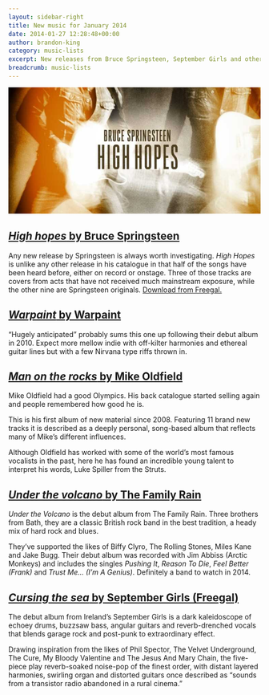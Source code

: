 ```yaml
---
layout: sidebar-right
title: New music for January 2014
date: 2014-01-27 12:28:48+00:00
author: brandon-king
category: music-lists
excerpt: New releases from Bruce Springsteen, September Girls and others.
breadcrumb: music-lists
---
```

![High hopes by Bruce Springsteen](/images/featured/featured-high-hopes.jpg)

## [<cite>High hopes</cite> by Bruce Springsteen](https://suffolk.spydus.co.uk/cgi-bin/spydus.exe/ENQ/OPAC/BIBENQ/6375815?QRY=CTIBIB%3C%20IRN(51269)&QRYTEXT=High%20hopes)

Any new release by Springsteen is always worth investigating. <cite>High Hopes</cite> is unlike any other release in his catalogue in that half of the songs have been heard before, either on record or onstage. Three of those tracks are covers from acts that have not received much mainstream exposure, while the other nine are Springsteen originals. [Download from Freegal.](http://suffolklibraries.freegalmusic.com/artists/view/QnJ1Y2UgU3ByaW5nc3RlZW4=/28696220/c29ueQ==)

## [<cite>Warpaint</cite> by Warpaint](https://suffolk.spydus.co.uk/cgi-bin/spydus.exe/ENQ/OPAC/BIBENQ/5816785?QRY=CTIBIB%3C%20IRN(9939196)&QRYTEXT=Warpaint%20%5Bsound%20recording%5D)

“Hugely anticipated” probably sums this one up following their debut album in 2010. Expect more mellow indie with off-kilter harmonies and ethereal guitar lines but with a few Nirvana type riffs thrown in.

## [<cite>Man on the rocks</cite> by Mike Oldfield](https://suffolk.spydus.co.uk/cgi-bin/spydus.exe/ENQ/OPAC/BIBENQ/5817272?QRY=CTIBIB%3C%20IRN(33162071)&QRYTEXT=Man%20on%20the%20rocks%20%5Bsound%20recording%5D)

Mike Oldfield had a good Olympics. His back catalogue started selling again and people remembered how good he is.

This is his first album of new material since 2008. Featuring 11 brand new tracks it is described as a deeply personal, song-based album that reflects many of Mike&#8217;s different influences.

Although Oldfield has worked with some of the world&#8217;s most famous vocalists in the past, here he has found an incredible young talent to interpret his words, Luke Spiller from the Struts.

## [<cite>Under the volcano</cite> by The Family Rain](https://suffolk.spydus.co.uk/cgi-bin/spydus.exe/ENQ/OPAC/BIBENQ/6374614?QRY=CTIBIB%3C%20IRN(9929365)&QRYTEXT=Under%20the%20volcano%20%5Bsound%20recording%5D)

<cite>Under the Volcano</cite> is the debut album from The Family Rain. Three brothers from Bath, they are a classic British rock band in the best tradition, a heady mix of hard rock and blues.

They&#8217;ve supported the likes of Biffy Clyro, The Rolling Stones, Miles Kane and Jake Bugg. Their debut album was recorded with Jim Abbiss (Arctic Monkeys) and includes the singles <em>Pushing It</em>, <em>Reason To Die</em>, <em>Feel Better (Frank)</em> and <em>Trust Me… (I’m A Genius)</em>. Definitely a band to watch in 2014.

## [<cite>Cursing the sea</cite> by September Girls (Freegal)](http://suffolklibraries.freegalmusic.com/artists/view/U2VwdGVtYmVyIEdpcmxz/888003905740/aW9kYQ==)

The debut album from Ireland&#8217;s September Girls is a dark kaleidoscope of echoey drums, buzzsaw bass, angular guitars and reverb-drenched vocals that blends garage rock and post-punk to extraordinary effect.

Drawing inspiration from the likes of Phil Spector, The Velvet Underground, The Cure, My Bloody Valentine and The Jesus And Mary Chain, the five-piece play reverb-soaked noise-pop of the finest order, with distant layered harmonies, swirling organ and distorted guitars once described as “sounds from a transistor radio abandoned in a rural cinema.”
